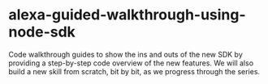 # alexa-guided-walkthrough-using-node-sdk
Code walkthrough guides to show the ins and outs of the new SDK by providing a step-by-step code overview of the new features. We will also build a new skill from scratch, bit by bit, as we progress through the series.
